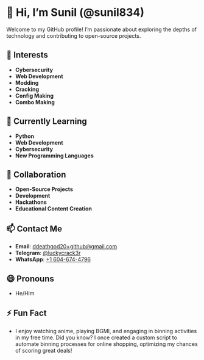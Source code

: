 # 👋 Hi, I’m Sunil (@sunil834)
Welcome to my GitHub profile! I’m passionate about exploring the depths of technology and contributing to open-source projects.

## 👀 Interests

- **Cybersecurity**
- **Web Development**
- **Modding**
- **Cracking**
- **Config Making**
- **Combo Making**

## 🌱 Currently Learning

- **Python**
- **Web Development**
- **Cybersecurity**
- **New Programming Languages**

## 💞️ Collaboration

- **Open-Source Projects**
- **Development**
- **Hackathons**
- **Educational Content Creation**

## 📫 Contact Me

- **Email**: [ddeathgod20+github@gmail.com](mailto:ddeathgod20+github@gmail.com)
- **Telegram**: [@luckycrack3r](https://t.me/luckycrack3r)
- **WhatsApp**: [+1 604-674-4796](https://wa.me/16046744796)

## 😄 Pronouns

- He/Him

## ⚡ Fun Fact

- I enjoy watching anime, playing BGMI, and engaging in binning activities in my free time. Did you know? I once created a custom script to automate binning processes for online shopping, optimizing my chances of scoring great deals!
